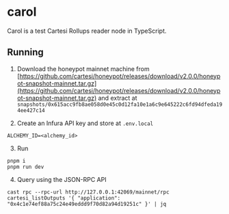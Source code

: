 # carol

Carol is a test Cartesi Rollups reader node in TypeScript.

## Running

1. Download the honeypot mainnet machine from [https://github.com/cartesi/honeypot/releases/download/v2.0.0/honeypot-snapshot-mainnet.tar.gz](https://github.com/cartesi/honeypot/releases/download/v2.0.0/honeypot-snapshot-mainnet.tar.gz) and extract at `snapshots/0x615acc9fb8ae058d0e45c0d12fa10e1a6c9e645222c6fd94dfeda194ee427c14`

2. Create an Infura API key and store at `.env.local`

```
ALCHEMY_ID=<alchemy_id>
```

3. Run

```shell
pnpm i
pnpm run dev
```

4. Query using the JSON-RPC API

```shell
cast rpc --rpc-url http://127.0.0.1:42069/mainnet/rpc cartesi_listOutputs '{ "application": "0x4c1e74ef88a75c24e49eddd9f70d82a94d19251c" }' | jq
```
